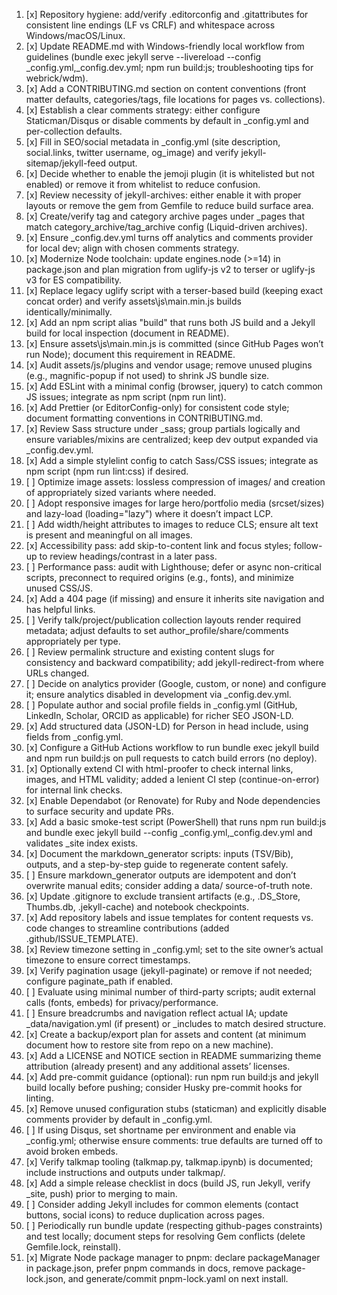 1. [x] Repository hygiene: add/verify .editorconfig and .gitattributes for consistent line endings (LF vs CRLF) and whitespace across Windows/macOS/Linux.
2. [x] Update README.md with Windows-friendly local workflow from guidelines (bundle exec jekyll serve --livereload --config _config.yml,_config.dev.yml; npm run build:js; troubleshooting tips for webrick/wdm).
3. [x] Add a CONTRIBUTING.md section on content conventions (front matter defaults, categories/tags, file locations for pages vs. collections).
4. [x] Establish a clear comments strategy: either configure Staticman/Disqus or disable comments by default in _config.yml and per-collection defaults.
5. [x] Fill in SEO/social metadata in _config.yml (site description, social.links, twitter username, og_image) and verify jekyll-sitemap/jekyll-feed output.
6. [x] Decide whether to enable the jemoji plugin (it is whitelisted but not enabled) or remove it from whitelist to reduce confusion.
7. [x] Review necessity of jekyll-archives: either enable it with proper layouts or remove the gem from Gemfile to reduce build surface area.
8. [x] Create/verify tag and category archive pages under _pages that match category_archive/tag_archive config (Liquid-driven archives).
9. [x] Ensure _config.dev.yml turns off analytics and comments provider for local dev; align with chosen comments strategy.
10. [x] Modernize Node toolchain: update engines.node (>=14) in package.json and plan migration from uglify-js v2 to terser or uglify-js v3 for ES compatibility.
11. [x] Replace legacy uglify script with a terser-based build (keeping exact concat order) and verify assets\js\main.min.js builds identically/minimally.
12. [x] Add an npm script alias "build" that runs both JS build and a Jekyll build for local inspection (document in README).
13. [x] Ensure assets\js\main.min.js is committed (since GitHub Pages won’t run Node); document this requirement in README.
14. [x] Audit assets/js/plugins and vendor usage; remove unused plugins (e.g., magnific-popup if not used) to shrink JS bundle size.
15. [x] Add ESLint with a minimal config (browser, jquery) to catch common JS issues; integrate as npm script (npm run lint).
16. [x] Add Prettier (or EditorConfig-only) for consistent code style; document formatting conventions in CONTRIBUTING.md.
17. [x] Review Sass structure under _sass; group partials logically and ensure variables/mixins are centralized; keep dev output expanded via _config.dev.yml.
18. [x] Add a simple stylelint config to catch Sass/CSS issues; integrate as npm script (npm run lint:css) if desired.
19. [ ] Optimize image assets: lossless compression of images/ and creation of appropriately sized variants where needed.
20. [ ] Adopt responsive images for large hero/portfolio media (srcset/sizes) and lazy-load (loading="lazy") where it doesn’t impact LCP.
21. [ ] Add width/height attributes to images to reduce CLS; ensure alt text is present and meaningful on all images.
22. [x] Accessibility pass: add skip-to-content link and focus styles; follow-up to review headings/contrast in a later pass.
23. [ ] Performance pass: audit with Lighthouse; defer or async non-critical scripts, preconnect to required origins (e.g., fonts), and minimize unused CSS/JS.
24. [x] Add a 404 page (if missing) and ensure it inherits site navigation and has helpful links.
25. [ ] Verify talk/project/publication collection layouts render required metadata; adjust defaults to set author_profile/share/comments appropriately per type.
26. [ ] Review permalink structure and existing content slugs for consistency and backward compatibility; add jekyll-redirect-from where URLs changed.
27. [ ] Decide on analytics provider (Google, custom, or none) and configure it; ensure analytics disabled in development via _config.dev.yml.
28. [ ] Populate author and social profile fields in _config.yml (GitHub, LinkedIn, Scholar, ORCID as applicable) for richer SEO JSON-LD.
29. [x] Add structured data (JSON-LD) for Person in head include, using fields from _config.yml.
30. [x] Configure a GitHub Actions workflow to run bundle exec jekyll build and npm run build:js on pull requests to catch build errors (no deploy).
31. [x] Optionally extend CI with html-proofer to check internal links, images, and HTML validity; added a lenient CI step (continue-on-error) for internal link checks.
32. [x] Enable Dependabot (or Renovate) for Ruby and Node dependencies to surface security and update PRs.
33. [x] Add a basic smoke-test script (PowerShell) that runs npm run build:js and bundle exec jekyll build --config _config.yml,_config.dev.yml and validates _site index exists.
34. [x] Document the markdown_generator scripts: inputs (TSV/Bib), outputs, and a step-by-step guide to regenerate content safely.
35. [ ] Ensure markdown_generator outputs are idempotent and don’t overwrite manual edits; consider adding a data/ source-of-truth note.
36. [x] Update .gitignore to exclude transient artifacts (e.g., .DS_Store, Thumbs.db, .jekyll-cache) and notebook checkpoints.
37. [x] Add repository labels and issue templates for content requests vs. code changes to streamline contributions (added .github/ISSUE_TEMPLATE).
38. [x] Review timezone setting in _config.yml; set to the site owner’s actual timezone to ensure correct timestamps.
39. [x] Verify pagination usage (jekyll-paginate) or remove if not needed; configure paginate_path if enabled.
40. [ ] Evaluate using minimal number of third-party scripts; audit external calls (fonts, embeds) for privacy/performance.
41. [ ] Ensure breadcrumbs and navigation reflect actual IA; update _data/navigation.yml (if present) or _includes to match desired structure.
42. [x] Create a backup/export plan for assets and content (at minimum document how to restore site from repo on a new machine).
43. [x] Add a LICENSE and NOTICE section in README summarizing theme attribution (already present) and any additional assets’ licenses.
44. [x] Add pre-commit guidance (optional): run npm run build:js and jekyll build locally before pushing; consider Husky pre-commit hooks for linting.
45. [x] Remove unused configuration stubs (staticman) and explicitly disable comments provider by default in _config.yml.
46. [ ] If using Disqus, set shortname per environment and enable via _config.yml; otherwise ensure comments: true defaults are turned off to avoid broken embeds.
47. [x] Verify talkmap tooling (talkmap.py, talkmap.ipynb) is documented; include instructions and outputs under talkmap/.
48. [x] Add a simple release checklist in docs (build JS, run Jekyll, verify _site, push) prior to merging to main.
49. [ ] Consider adding Jekyll includes for common elements (contact buttons, social icons) to reduce duplication across pages.
50. [ ] Periodically run bundle update (respecting github-pages constraints) and test locally; document steps for resolving Gem conflicts (delete Gemfile.lock, reinstall).
51. [x] Migrate Node package manager to pnpm: declare packageManager in package.json, prefer pnpm commands in docs, remove package-lock.json, and generate/commit pnpm-lock.yaml on next install.
